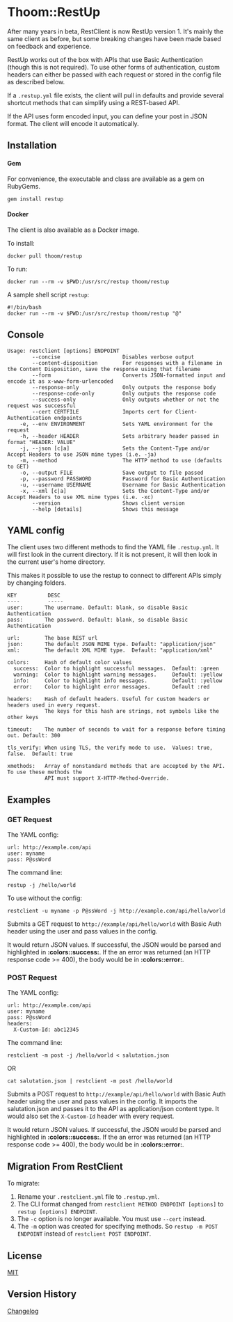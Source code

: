 Thoom::RestUp
=============

After many years in beta, RestClient is now RestUp version 1. 
It's mainly the same client as before, but some breaking changes have been made based on 
feedback and experience.

RestUp works out of the box with APIs that use Basic Authentication (though this is not required).
To use other forms of authentication, custom headers can either be passed with each request
or stored in the config file as described below.

If a `.restup.yml` file exists, the client will pull in defaults and provide several shortcut methods
that can simplify using a REST-based API.

If the API uses form encoded input, you can define your post in JSON format. The client
will encode it automatically.

Installation
------------

#### Gem
For convenience, the executable and class are available as a gem on RubyGems.

    gem install restup

#### Docker
The client is also available as a Docker image.

To install:

    docker pull thoom/restup

To run:

    docker run --rm -v $PWD:/usr/src/restup thoom/restup

A sample shell script `restup`:

    #!/bin/bash
    docker run --rm -v $PWD:/usr/src/restup thoom/restup "@"

Console
-------

    Usage: restclient [options] ENDPOINT
            --concise                    Disables verbose output
            --content-disposition        For responses with a filename in the Content Disposition, save the response using that filename
            --form                       Converts JSON-formatted input and encode it as x-www-form-urlencoded
            --response-only              Only outputs the response body
            --response-code-only         Only outputs the response code
            --success-only               Only outputs whether or not the request was successful
            --cert CERTFILE              Imports cert for Client-Authentication endpoints
        -e, --env ENVIRONMENT            Sets YAML environment for the request
        -h, --header HEADER              Sets arbitrary header passed in format "HEADER: VALUE"
        -j, --json [c|a]                 Sets the Content-Type and/or Accept Headers to use JSON mime types (i.e. -ja)
        -m, --method                     The HTTP method to use (defaults to GET)
        -o, --output FILE                Save output to file passed
        -p, --password PASSWORD          Password for Basic Authentication
        -u, --username USERNAME          Username for Basic Authentication
        -x, --xml [c|a]                  Sets the Content-Type and/or Accept Headers to use XML mime types (i.e. -xc)
            --version                    Shows client version
            --help [details]             Shows this message

YAML config
-----------

The client uses two different methods to find the YAML file `.restup.yml`. It will
first look in the current directory. If it is not present, it will then look in the current user's
home directory.

This makes it possible to use the restup to connect to different APIs simply by changing
folders.

    KEY          DESC
    ----         -----
    user:       The username. Default: blank, so disable Basic Authentication
    pass:       The password. Default: blank, so disable Basic Authentication

    url:        The base REST url
    json:       The default JSON MIME type. Default: "application/json"
    xml:        The default XML MIME type.  Default: "application/xml"

    colors:     Hash of default color values
      success:  Color to highlight successful messages.  Default: :green
      warning:  Color to highlight warning messages.     Default: :yellow
      info:     Color to highlight info messages.        Default: :yellow
      error:    Color to highlight error messages.       Default :red

    headers:    Hash of default headers. Useful for custom headers or headers used in every request.
                The keys for this hash are strings, not symbols like the other keys

    timeout:    The number of seconds to wait for a response before timing out. Default: 300

    tls_verify: When using TLS, the verify mode to use.  Values: true, false.  Default: true

    xmethods:   Array of nonstandard methods that are accepted by the API. To use these methods the
                API must support X-HTTP-Method-Override.

Examples
--------

### GET Request

The YAML config:

    url: http://example.com/api
    user: myname
    pass: P@ssWord

The command line:

    restup -j /hello/world 

To use without the config:

    restclient -u myname -p P@ssWord -j http://example.com/api/hello/world

Submits a GET request to `http://example/api/hello/world` with Basic Auth header using the
user and pass values in the config.

It would return JSON values. If successful, the JSON would be parsed and highlighted in __:colors::success:__. If
the an error was returned (an HTTP response code >= 400), the body would be in __:colors::error:__.

### POST Request

The YAML config:

    url: http://example.com/api
    user: myname
    pass: P@ssWord
    headers:
      X-Custom-Id: abc12345

The command line:

    restclient -m post -j /hello/world < salutation.json

OR

    cat salutation.json | restclient -m post /hello/world

Submits a POST request to `http://example/api/hello/world` with Basic Auth header using the
user and pass values in the config. It imports the salutation.json and passes it to the API as application/json
content type. It would also set the `X-Custom-Id` header with every request.

It would return JSON values. If successful, the JSON would be parsed and highlighted in __:colors::success:__. If
the an error was returned (an HTTP response code >= 400), the body would be in __:colors::error:__.


Migration From RestClient
-------------------------

To migrate:

1. Rename your `.restclient.yml` file to `.restup.yml`.
2. The CLI format changed from `restclient METHOD ENDPOINT [options]` to `restup [options] ENDPOINT`.
3. The `-c` option is no longer available. You must use `--cert` instead.
4. The `-m` option was created for specifying methods. So `restup -m POST ENDPOINT` instead of `restclient POST ENDPOINT`.

License
-------
[MIT](LICENSE)

Version History
---------------
[Changelog](CHANGELOG.md)
